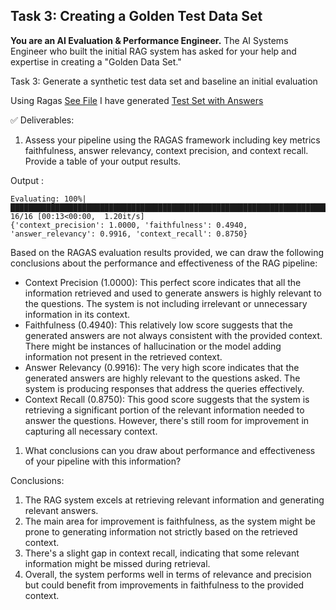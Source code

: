 ## Task 3: Creating a Golden Test Data Set

**You are an AI Evaluation & Performance Engineer.**  The AI Systems Engineer who built the initial RAG system has asked for your help and expertise in creating a "Golden Data Set."



Task 3: Generate a synthetic test data set and baseline an initial evaluation

Using Ragas  [See File](../qa_generate_ans.py) I have generated [Test Set with Answers](../testset_with_answers.json)



✅ Deliverables:

1. Assess your pipeline using the RAGAS framework including key metrics faithfulness, answer relevancy, context precision, and context recall.  Provide a table of your output results.

Output : 

```
Evaluating: 100%|███████████████████████████████████████████████████████████████████████████████| 16/16 [00:13<00:00,  1.20it/s]
{'context_precision': 1.0000, 'faithfulness': 0.4940, 'answer_relevancy': 0.9916, 'context_recall': 0.8750}
```



Based on the RAGAS evaluation results provided, we can draw the following conclusions about the performance and effectiveness of the RAG pipeline:

* Context Precision (1.0000): This perfect score indicates that all the information retrieved and used to generate answers is highly relevant to the questions. The system is not including irrelevant or unnecessary information in its context.
* Faithfulness (0.4940): This relatively low score suggests that the generated answers are not always consistent with the provided context. There might be instances of hallucination or the model adding information not present in the retrieved context.
* Answer Relevancy (0.9916): The very high score indicates that the generated answers are highly relevant to the questions asked. The system is producing responses that address the queries effectively.
* Context Recall (0.8750): This good score suggests that the system is retrieving a significant portion of the relevant information needed to answer the questions. However, there's still room for improvement in capturing all necessary context.




1. What conclusions can you draw about performance and effectiveness of your pipeline with this information?

Conclusions:
1. The RAG system excels at retrieving relevant information and generating relevant answers.
2. The main area for improvement is faithfulness, as the system might be prone to generating information not strictly based on the retrieved context.
3. There's a slight gap in context recall, indicating that some relevant information might be missed during retrieval.
4. Overall, the system performs well in terms of relevance and precision but could benefit from improvements in faithfulness to the provided context.